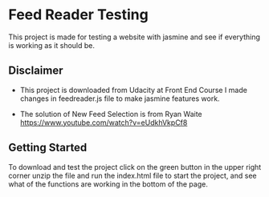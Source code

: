 # Feed Reader Testing

This project is made for testing a website with jasmine and see if everything is working as it should be.

## Disclaimer

- This project is downloaded from Udacity at Front End Course I made changes in feedreader.js file to make jasmine features work.

* The solution of New Feed Selection is from Ryan Waite https://www.youtube.com/watch?v=eUdkhVkpCf8

## Getting Started

To download and test the project click on the green button in the upper right corner unzip the file and run the index.html file to start the project, and see what of the functions are working in the bottom of the page.
